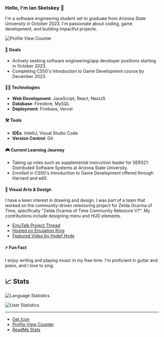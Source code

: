 ### Hello, I'm Ian Skelskey 👋

I'm a software engineering student set to graduate from Arizona State University in October 2023. I'm passionate about coding, game development, and building impactful projects. 

![Profile View Counter](https://komarev.com/ghpvc/?username=IanSkelskey&color=blue&style=for-the-badge)

#### 🎯 Goals

- Actively seeking software engineering/app developer positions starting in October 2023.
- Completing CS50's Introduction to Game Development course by December 2023.

#### 👨‍💻 Technologies

- **Web Development**: JavaScript, React, NextJS
- **Database**: Firestore, MySQL
- **Deployment**: Firebase, Vercel

#### 🛠 Tools

- **IDEs**: IntelliJ, Visual Studio Code
- **Version Control**: Git

#### 🎮 Current Learning Journey

- Taking up roles such as supplemental instruction leader for SER321: Distributed Software Systems at Arizona State University.
- Enrolled in CS50's Introduction to Game Development offered through Harvard and edX.

#### 🎨 Visual Arts & Design

I have a keen interest in drawing and design. I was part of a team that worked on the community-driven retexturing project for Zelda Ocarina of Time, specifically "Zelda Ocarina of Time Community Retexture V7". My contributions include designing menu and HUD elements.

- [EmuTalk Project Thread](https://www.emutalk.net/threads/zelda-ocarina-of-time-community-retexture-project-v7.55307/)
- [Hosted on Emulation King](https://emulationking.com/loz-ocarina-of-time-community-retexture/)
- [Featured Video by Hydef Hyde](https://www.youtube.com/watch?v=ommmSq5YeXE&t=13s)


#### ⚡ Fun Fact

I enjoy writing and playing music in my free time. I'm proficient in guitar and piano, and I love to sing.

## 📈 Stats

![Language Statistics](https://github-readme-stats.vercel.app/api/top-langs/?username=ianskelskey&theme=darcula&langs_count=4&card_width=500)

![User Statistics](https://github-readme-stats.vercel.app/api?username=ianskelskey&show_icons=true&count_private=true&theme=darcula&card_width=500)

---
- [Get Icon](https://github.com/get-icon/geticon)
- [Profile View Counter](https://github.com/antonkomarev/github-profile-views-counter)
- [ReadMe Stats](https://github.com/anuraghazra/github-readme-stats)
